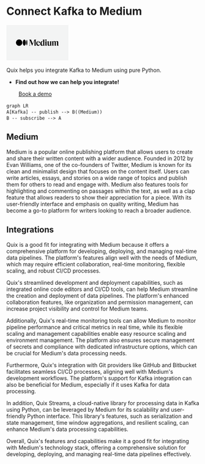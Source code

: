 # Connect Kafka to Medium

![](./images/logo_1.jpg)

Quix helps you integrate Kafka to Medium using pure Python.

<div class="grid cards blog-grid-card" markdown>

- __Find out how we can help you integrate!__

    <a class="md-button md-button--primary" href="https://share.hsforms.com/1iW0TmZzKQMChk0lxd_tGiw4yjw2?__hstc=175542013.2303933fbd746c0ac86d9ccbe9bc9100.1728383268831.1729603416735.1729620918855.31&__hssc=175542013.1.1729620918855&__hsfp=2132701734" target="_blank" style="margin:.5rem;">Book a demo</a>

</div>

```mermaid
graph LR
A[Kafka] -- publish --> B((Medium))
B -- subscribe --> A
```

## Medium

Medium is a popular online publishing platform that allows users to create and share their written content with a wider audience. Founded in 2012 by Evan Williams, one of the co-founders of Twitter, Medium is known for its clean and minimalist design that focuses on the content itself. Users can write articles, essays, and stories on a wide range of topics and publish them for others to read and engage with. Medium also features tools for highlighting and commenting on passages within the text, as well as a clap feature that allows readers to show their appreciation for a piece. With its user-friendly interface and emphasis on quality writing, Medium has become a go-to platform for writers looking to reach a broader audience.

## Integrations

Quix is a good fit for integrating with Medium because it offers a comprehensive platform for developing, deploying, and managing real-time data pipelines. The platform's features align well with the needs of Medium, which may require efficient collaboration, real-time monitoring, flexible scaling, and robust CI/CD processes.

Quix's streamlined development and deployment capabilities, such as integrated online code editors and CI/CD tools, can help Medium streamline the creation and deployment of data pipelines. The platform's enhanced collaboration features, like organization and permission management, can increase project visibility and control for Medium teams.

Additionally, Quix's real-time monitoring tools can allow Medium to monitor pipeline performance and critical metrics in real time, while its flexible scaling and management capabilities enable easy resource scaling and environment management. The platform also ensures secure management of secrets and compliance with dedicated infrastructure options, which can be crucial for Medium's data processing needs.

Furthermore, Quix's integration with Git providers like GitHub and Bitbucket facilitates seamless CI/CD processes, aligning well with Medium's development workflows. The platform's support for Kafka integration can also be beneficial for Medium, especially if it uses Kafka for data processing.

In addition, Quix Streams, a cloud-native library for processing data in Kafka using Python, can be leveraged by Medium for its scalability and user-friendly Python interface. This library's features, such as serialization and state management, time window aggregations, and resilient scaling, can enhance Medium's data processing capabilities.

Overall, Quix's features and capabilities make it a good fit for integrating with Medium's technology stack, offering a comprehensive solution for developing, deploying, and managing real-time data pipelines effectively.

